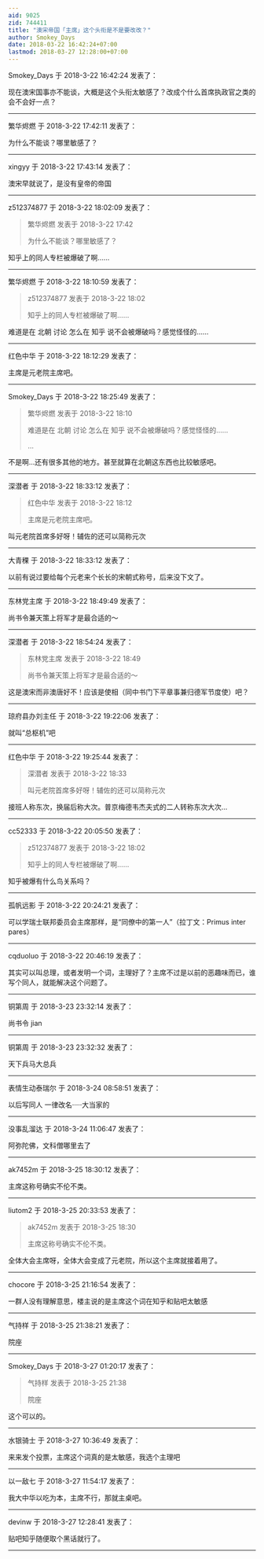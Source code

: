 ```yaml
---
aid: 9025
zid: 744411
title: "澳宋帝国「主席」这个头衔是不是要改改？"
author: Smokey_Days
date: 2018-03-22 16:42:24+07:00
lastmod: 2018-03-27 12:28:00+07:00
---
```


Smokey_Days 于 2018-3-22 16:42:24 发表了：

现在澳宋国事亦不能谈，大概是这个头衔太敏感了？改成个什么首席执政官之类的会不会好一点？

---

繁华烬燃 于 2018-3-22 17:42:11 发表了：

为什么不能谈？哪里敏感了？

---

xingyy 于 2018-3-22 17:43:14 发表了：

澳宋早就说了，是没有皇帝的帝国

---

z512374877 于 2018-3-22 18:02:09 发表了：

> 繁华烬燃 发表于 2018-3-22 17:42
>
> 为什么不能谈？哪里敏感了？

知乎上的同人专栏被爆破了啊……

---

繁华烬燃 于 2018-3-22 18:10:59 发表了：

> z512374877 发表于 2018-3-22 18:02
>
> 知乎上的同人专栏被爆破了啊……

难道是在 北朝 讨论 怎么在 知乎 说不会被爆破吗？感觉怪怪的……

---

红色中华 于 2018-3-22 18:12:29 发表了：

主席是元老院主席吧。

---

Smokey_Days 于 2018-3-22 18:25:49 发表了：

> 繁华烬燃 发表于 2018-3-22 18:10
>
> 难道是在 北朝 讨论 怎么在 知乎 说不会被爆破吗？感觉怪怪的……
>
> ...

不是啊...还有很多其他的地方。甚至就算在北朝这东西也比较敏感吧。

---

深潜者 于 2018-3-22 18:33:12 发表了：

> 红色中华 发表于 2018-3-22 18:12
>
> 主席是元老院主席吧。

叫元老院首席多好呀！辅佐的还可以简称元次

---

大青稞 于 2018-3-22 18:33:12 发表了：

以前有说过要给每个元老来个长长的宋朝式称号，后来没下文了。

---

东林党主席 于 2018-3-22 18:49:49 发表了：

尚书令兼天策上将军才是最合适的～

---

深潜者 于 2018-3-22 18:54:24 发表了：

> 东林党主席 发表于 2018-3-22 18:49
>
> 尚书令兼天策上将军才是最合适的～

这是澳宋而非澳唐好不！应该是使相（同中书门下平章事兼归德军节度使）吧？

---

琼府县办刘主任 于 2018-3-22 19:22:06 发表了：

就叫“总枢机”吧

---

红色中华 于 2018-3-22 19:25:44 发表了：

> 深潜者 发表于 2018-3-22 18:33
>
> 叫元老院首席多好呀！辅佐的还可以简称元次

接班人称东次，换届后称大次。普京梅德韦杰夫式的二人转称东次大次…

---

cc52333 于 2018-3-22 20:05:50 发表了：

> z512374877 发表于 2018-3-22 18:02
>
> 知乎上的同人专栏被爆破了啊……

知乎被爆有什么鸟关系吗？

---

孤帆远影 于 2018-3-22 20:24:21 发表了：

可以学瑞士联邦委员会主席那样，是“同僚中的第一人”（拉丁文：Primus inter pares）

---

cqduoluo 于 2018-3-22 20:46:19 发表了：

其实可以叫总理，或者发明一个词，主理好了？主席不过是以前的恶趣味而已，谁写个同人，就能解决这个问题了。

---

铜第周 于 2018-3-23 23:32:14 发表了：

尚书令 jian

---

铜第周 于 2018-3-23 23:32:32 发表了：

天下兵马大总兵

---

表情生动泰瑞尔 于 2018-3-24 08:58:51 发表了：

以后写同人 一律改名·····大当家的

---

没事乱溜达 于 2018-3-24 11:06:47 发表了：

阿弥陀佛，文科僧哪里去了

---

ak7452m 于 2018-3-25 18:30:12 发表了：

主席这称号确实不伦不类。

---

liutom2 于 2018-3-25 20:33:53 发表了：

> ak7452m 发表于 2018-3-25 18:30
>
> 主席这称号确实不伦不类。

全体大会主席呀，全体大会变成了元老院，所以这个主席就接着用了。

---

chocore 于 2018-3-25 21:16:54 发表了：

一群人没有理解意思，楼主说的是主席这个词在知乎和贴吧太敏感

---

气持样 于 2018-3-25 21:38:21 发表了：

院座

---

Smokey_Days 于 2018-3-27 01:20:17 发表了：

> 气持样 发表于 2018-3-25 21:38
>
> 院座

这个可以的。

---

水银骑士 于 2018-3-27 10:36:49 发表了：

来来发个投票，主席这个词真的是太敏感，我选个主理吧

---

以一敌七 于 2018-3-27 11:54:17 发表了：

我大中华以吃为本，主席不行，那就主桌吧。

---

devinw 于 2018-3-27 12:28:41 发表了：

贴吧知乎随便取个黑话就行了。

---
